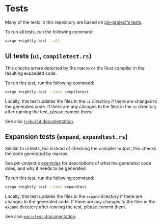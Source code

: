 # Tests

Many of the tests in this repository are based on [pin-project's tests](https://github.com/taiki-e/pin-project/tree/HEAD/tests).

To run all tests, run the following command:

```sh
cargo +nightly test --all
```

## UI tests (`ui`, `compiletest.rs`)

This checks errors detected by the macro or the Rust compiler in the resulting
expanded code.

To run this test, run the following command:

```sh
cargo +nightly test --test compiletest
```

Locally, this test updates the files in the `ui` directory if there are
changes to the generated code. If there are any changes to the files in the
`ui` directory after running the test, please commit them.

See also [`trybuild` documentation](https://docs.rs/trybuild).

## Expansion tests (`expand`, `expandtest.rs`)

Similar to ui tests, but instead of checking the compiler output, this checks
the code generated by macros.

See pin-project's [examples](https://github.com/taiki-e/pin-project/tree/HEAD/examples)
for descriptions of what the generated code does, and why it needs to be generated.

To run this test, run the following command:

```sh
cargo +nightly test --test expandtest
```

Locally, this test updates the files in the `expand` directory if there are
changes to the generated code. If there are any changes to the files in the
`expand` directory after running the test, please commit them.

See also [`macrotest` documentation](https://docs.rs/macrotest).

